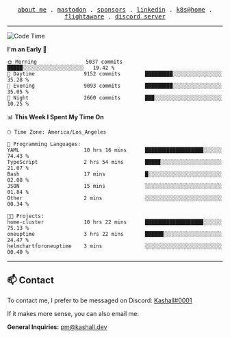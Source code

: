 <p align="center">
  <samp>
    <a href="https://jordanjones.org/">about me</a> .
    <a rel="me" href="https://mastodon.social/@kashall">mastodon</a> .
    <a href="https://github.com/sponsors/kashalls">sponsors</a> .
    <a href="https://linkedin.com/in/jordpjones">linkedin</a> .
    <a href="https://github.com/kashalls/home-cluster">k8s@home</a> .
    <a href="https://flightaware.com/adsb/stats/user/kashalls">flightaware</a> .
    <a href="https://discord.gg/V2WrCfqba9">discord server</a>
  </samp>
</p>

---

<!--START_SECTION:waka-->
![Code Time](http://img.shields.io/badge/Code%20Time-1%2C517%20hrs%203%20mins-blue)

**I'm an Early 🐤** 

```text
🌞 Morning                5037 commits        █████░░░░░░░░░░░░░░░░░░░░   19.42 % 
🌆 Daytime                9152 commits        █████████░░░░░░░░░░░░░░░░   35.28 % 
🌃 Evening                9093 commits        █████████░░░░░░░░░░░░░░░░   35.05 % 
🌙 Night                  2660 commits        ███░░░░░░░░░░░░░░░░░░░░░░   10.25 % 
```


📊 **This Week I Spent My Time On** 

```text
🕑︎ Time Zone: America/Los_Angeles

💬 Programming Languages: 
YAML                     10 hrs 16 mins      ███████████████████░░░░░░   74.43 % 
TypeScript               2 hrs 54 mins       █████░░░░░░░░░░░░░░░░░░░░   21.07 % 
Bash                     17 mins             █░░░░░░░░░░░░░░░░░░░░░░░░   02.08 % 
JSON                     15 mins             ░░░░░░░░░░░░░░░░░░░░░░░░░   01.84 % 
Other                    2 mins              ░░░░░░░░░░░░░░░░░░░░░░░░░   00.34 % 

🐱‍💻 Projects: 
home-cluster             10 hrs 22 mins      ███████████████████░░░░░░   75.13 % 
oneuptime                3 hrs 22 mins       ██████░░░░░░░░░░░░░░░░░░░   24.47 % 
helmchartforoneuptime    3 mins              ░░░░░░░░░░░░░░░░░░░░░░░░░   00.40 % 
```


<!--END_SECTION:waka-->

---

## 📫 Contact

To contact me, I prefer to be messaged on Discord:  [Kashall#0001](https://discord.com/users/201077739589992448)

If it makes more sense, you can also email me:

**General Inquiries:** pm@kashall.dev  
